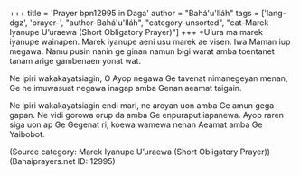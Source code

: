 +++
title = 'Prayer bpn12995 in Daga'
author = "Bahá'u'lláh"
tags = ['lang-dgz', 'prayer-', "author-Bahá'u'lláh", "category-unsorted", "cat-Marek Iyanupe U’uraewa (Short Obligatory Prayer)"]
+++
*U’ura ma marek iyanupe wainapen.  Marek iyanupe aeni usu marek ae visen.  Iwa Maman iup megawa.  Namu pusin nanin ge ginan namun bigi warat amba toentanet tanam arige gambenaen yonat wat.

Ne ipiri wakakayatsiagin, O Ayop negawa Ge tavenat nimanegeyan menan, Ge ne imuwasuat negawa inagap amba Genan aeamat taigain.











Ne ipiri wakakayatsiagin endi mari, ne aroyan uon amba Ge amun gega gapan. Ne vidi gorowa orup da amba Ge enpuraput iapanewa. Ayop raren siga uon ap Ge Gegenat ri, koewa wamewa nenan Aeamat amba Ge Yaibobot.

(Source category: Marek Iyanupe U’uraewa (Short Obligatory Prayer))
(Bahaiprayers.net ID: 12995)
